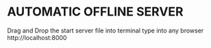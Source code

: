 # AUTOMATIC OFFLINE SERVER

Drag and Drop the start server file into terminal
type into any browser http://localhost:8000

